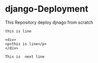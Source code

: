 # django-Deployment
This Repository deploy djnago from scratch

```
this is line
````

```
<div>
<p>this is line</p>
</div>
```
```
This is  next line
```




















